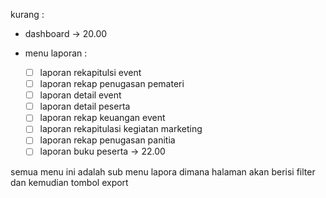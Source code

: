 kurang :

-   dashboard -> 20.00

-   menu laporan :
    -   [ ] laporan rekapitulsi event
    -   [ ] laporan rekap penugasan pemateri
    -   [ ] laporan detail event
    -   [ ] laporan detail peserta
    -   [ ] laporan rekap keuangan event
    -   [ ] laporan rekapitulasi kegiatan marketing
    -   [ ] laporan rekap penugasan panitia
    -   [ ] laporan buku peserta
            -> 22.00

semua menu ini adalah sub menu lapora dimana halaman akan berisi filter
dan kemudian tombol export
